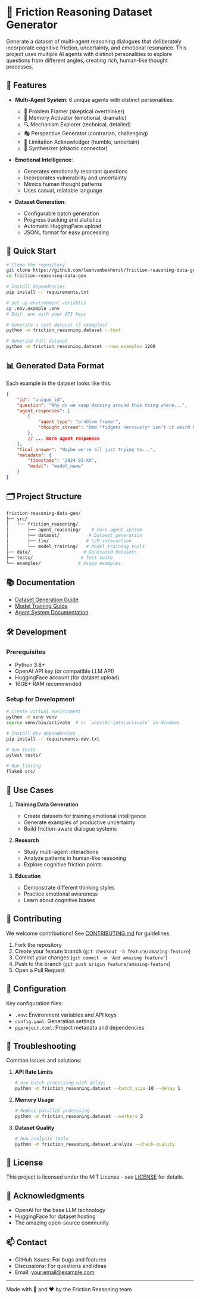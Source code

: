 # 🤔 Friction Reasoning Dataset Generator

Generate a dataset of multi-agent reasoning dialogues that deliberately incorporate cognitive friction, uncertainty, and emotional resonance. This project uses multiple AI agents with distinct personalities to explore questions from different angles, creating rich, human-like thought processes.

## 🌟 Features

- **Multi-Agent System**: 6 unique agents with distinct personalities:
  - 🤨 Problem Framer (skeptical overthinker)
  - 💭 Memory Activator (emotional, dramatic)
  - 🔍 Mechanism Explorer (technical, detailed)
  - 🎭 Perspective Generator (contrarian, challenging)
  - 🤷 Limitation Acknowledger (humble, uncertain)
  - 🎯 Synthesizer (chaotic connector)

- **Emotional Intelligence**:
  - Generates emotionally resonant questions
  - Incorporates vulnerability and uncertainty
  - Mimics human thought patterns
  - Uses casual, relatable language

- **Dataset Generation**:
  - Configurable batch generation
  - Progress tracking and statistics
  - Automatic HuggingFace upload
  - JSONL format for easy processing

## 🚀 Quick Start

```bash
# Clone the repository
git clone https://github.com/leonvanbokhorst/friction-reasoning-data-gen.git
cd friction-reasoning-data-gen

# Install dependencies
pip install -r requirements.txt

# Set up environment variables
cp .env.example .env
# Edit .env with your API keys

# Generate a test dataset (3 examples)
python -m friction_reasoning.dataset --test

# Generate full dataset
python -m friction_reasoning.dataset --num_examples 1200
```

## 📊 Generated Data Format

Each example in the dataset looks like this:

```json
{
    "id": "unique_id",
    "question": "Why do we keep dancing around this thing where...",
    "agent_responses": [
        {
            "agent_type": "problem_framer",
            "thought_stream": "Hmm *fidgets nervously* isn't it weird how..."
        },
        // ... more agent responses
    ],
    "final_answer": "Maybe we're all just trying to...",
    "metadata": {
        "timestamp": "2024-03-XX",
        "model": "model_name"
    }
}
```

## 🗂️ Project Structure

```bash
friction-reasoning-data-gen/
├── src/
│   └── friction_reasoning/
│       ├── agent_reasoning/    # Core agent system
│       ├── dataset/           # Dataset generation
│       ├── llm/              # LLM interaction
│       └── model_training/   # Model training tools
├── data/                    # Generated datasets
├── tests/                  # Test suite
└── examples/              # Usage examples
```

## 📚 Documentation

- [Dataset Generation Guide](src/friction_reasoning/dataset/README.md)
- [Model Training Guide](src/friction_reasoning/model_training/README.md)
- [Agent System Documentation](docs/agents.md)

## 🛠️ Development

### Prerequisites

- Python 3.8+
- OpenAI API key (or compatible LLM API)
- HuggingFace account (for dataset upload)
- 16GB+ RAM recommended

### Setup for Development

```bash
# Create virtual environment
python -m venv venv
source venv/bin/activate  # or `venv\Scripts\activate` on Windows

# Install dev dependencies
pip install -r requirements-dev.txt

# Run tests
pytest tests/

# Run linting
flake8 src/
```

## 🎯 Use Cases

1. **Training Data Generation**
   - Create datasets for training emotional intelligence
   - Generate examples of productive uncertainty
   - Build friction-aware dialogue systems

2. **Research**
   - Study multi-agent interactions
   - Analyze patterns in human-like reasoning
   - Explore cognitive friction points

3. **Education**
   - Demonstrate different thinking styles
   - Practice emotional awareness
   - Learn about cognitive biases

## 🤝 Contributing

We welcome contributions! See [CONTRIBUTING.md](CONTRIBUTING.md) for guidelines.

1. Fork the repository
2. Create your feature branch (`git checkout -b feature/amazing-feature`)
3. Commit your changes (`git commit -m 'Add amazing feature'`)
4. Push to the branch (`git push origin feature/amazing-feature`)
5. Open a Pull Request

## 📝 Configuration

Key configuration files:
- `.env`: Environment variables and API keys
- `config.yaml`: Generation settings
- `pyproject.toml`: Project metadata and dependencies

## 🐛 Troubleshooting

Common issues and solutions:

1. **API Rate Limits**
   ```bash
   # Use batch processing with delays
   python -m friction_reasoning.dataset --batch_size 10 --delay 1
   ```

2. **Memory Usage**
   ```bash
   # Reduce parallel processing
   python -m friction_reasoning.dataset --workers 2
   ```

3. **Dataset Quality**
   ```bash
   # Run analysis tools
   python -m friction_reasoning.dataset.analyze --check-quality
   ```

## 📜 License

This project is licensed under the MIT License - see [LICENSE](LICENSE) for details.

## 🙏 Acknowledgments

- OpenAI for the base LLM technology
- HuggingFace for dataset hosting
- The amazing open-source community

## 📫 Contact

- GitHub Issues: For bugs and features
- Discussions: For questions and ideas
- Email: your.email@example.com

---
Made with 🧠 and ❤️ by the Friction Reasoning team 